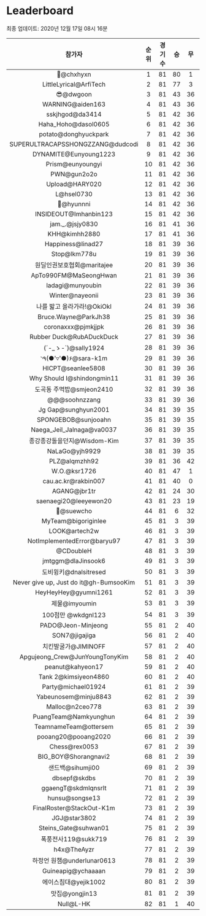 # Leaderboard
최종 업데이트: 2020년 12월 17일 08시 16분




| 참가자 | 순위 | 경기수 | 승 | 무 | 패 | 승점 |
|:---:|:---:|:---:|:---:|:---:|:---:|:---:|
| 👑@chxhyxn | 1 | 81 | 80 | 1 | 0 | 241 |
| LittleLyrical@ArfiTech | 2 | 81 | 77 | 3 | 1 | 234 |
| 😎@dwgoon | 3 | 81 | 43 | 36 | 2 | 165 |
| WARNING@aiden163 | 4 | 81 | 43 | 36 | 2 | 165 |
| sskjhgod@da3414 | 5 | 81 | 42 | 36 | 3 | 162 |
| Haha_Hoho@dasol0605 | 6 | 81 | 42 | 36 | 3 | 162 |
| potato@donghyuckpark | 7 | 81 | 42 | 36 | 3 | 162 |
| SUPERULTRACAPSSHONGZZANG@dudcodi | 8 | 81 | 42 | 36 | 3 | 162 |
| DYNAMITE@Eunyoung1223 | 9 | 81 | 42 | 36 | 3 | 162 |
| Prism@eunyoungyi | 10 | 81 | 42 | 36 | 3 | 162 |
| PWN@gun2o2o | 11 | 81 | 42 | 36 | 3 | 162 |
| Upload@HARY020 | 12 | 81 | 42 | 36 | 3 | 162 |
| L@hsel0730 | 13 | 81 | 42 | 36 | 3 | 162 |
| 🐻@hyunnni | 14 | 81 | 42 | 36 | 3 | 162 |
| INSIDEOUT@Imhanbin123 | 15 | 81 | 42 | 36 | 3 | 162 |
| jam._.@jsjy0830 | 16 | 81 | 41 | 36 | 4 | 159 |
| KHH@kimhh2880 | 17 | 81 | 41 | 36 | 4 | 159 |
| Happiness@linad27 | 18 | 81 | 39 | 36 | 6 | 153 |
| Stop@lkm778u | 19 | 81 | 39 | 36 | 6 | 153 |
| 원딜인권보호협회@maritajee | 20 | 81 | 39 | 36 | 6 | 153 |
| ApTo990FM@MaSeongHwan | 21 | 81 | 39 | 36 | 6 | 153 |
| ladagi@munyoubin | 22 | 81 | 39 | 36 | 6 | 153 |
| Winter@nayeonii | 23 | 81 | 39 | 36 | 6 | 153 |
| 나를 밟고 올라가라!@OkiOkl | 24 | 81 | 39 | 36 | 6 | 153 |
| Bruce.Wayne@ParkJh38 | 25 | 81 | 39 | 36 | 6 | 153 |
| coronaxxx@pjmkjjpk | 26 | 81 | 39 | 36 | 6 | 153 |
| Rubber Duck@RubADuckDuck | 27 | 81 | 39 | 36 | 6 | 153 |
| (´-_ゝ-`)@sally1924 | 28 | 81 | 39 | 36 | 6 | 153 |
| ◝٩(●'▿'●)۶@sara-k1m | 29 | 81 | 39 | 36 | 6 | 153 |
| HICPT@seanlee5808 | 30 | 81 | 39 | 36 | 6 | 153 |
| Why Should I@shindongmin11 | 31 | 81 | 39 | 36 | 6 | 153 |
| 도곡동 주먹밥@smjeon2410 | 32 | 81 | 39 | 36 | 6 | 153 |
| @@@soohnzzang | 33 | 81 | 39 | 36 | 6 | 153 |
| Jg Gap@sunghyun2001 | 34 | 81 | 39 | 35 | 7 | 152 |
| SPONGEBOB@sunjooahn | 35 | 81 | 39 | 35 | 7 | 152 |
| Naega_Jeil_Jalnaga@va0037 | 36 | 81 | 39 | 35 | 7 | 152 |
| 종강종강돌을던지@Wisdom-Kim | 37 | 81 | 39 | 35 | 7 | 152 |
| NaLaGo@yjh9929 | 38 | 81 | 39 | 35 | 7 | 152 |
| PLZ@alqmzhh92 | 39 | 81 | 36 | 42 | 3 | 150 |
| W.O.@ksr1726 | 40 | 81 | 47 | 1 | 33 | 142 |
| cau.ac.kr@rakbin007 | 41 | 81 | 40 | 0 | 41 | 120 |
| AGANG@jbr1tr | 42 | 81 | 24 | 30 | 27 | 102 |
| saenaegi20@leeyewon20 | 43 | 81 | 23 | 19 | 39 | 88 |
| 👏@suewcho | 44 | 81 | 6 | 32 | 43 | 50 |
| MyTeam@bigoriginlee | 45 | 81 | 3 | 39 | 39 | 48 |
| LOOK@artech2w | 46 | 81 | 3 | 39 | 39 | 48 |
| NotImplementedError@baryu97 | 47 | 81 | 3 | 39 | 39 | 48 |
| @CDoubleH | 48 | 81 | 3 | 39 | 39 | 48 |
| jmtggm@dlaJinsook6 | 49 | 81 | 3 | 39 | 39 | 48 |
| 도비윙키@dnalsitresed | 50 | 81 | 3 | 39 | 39 | 48 |
| Never give up, Just do it@gh-BumsooKim | 51 | 81 | 3 | 39 | 39 | 48 |
| HeyHeyHey@gyumni1261 | 52 | 81 | 3 | 39 | 39 | 48 |
| 제물@imyoumin | 53 | 81 | 3 | 39 | 39 | 48 |
| 100점만 @wkdgnl123 | 54 | 81 | 3 | 39 | 39 | 48 |
| PADO@Jeon-Minjeong | 55 | 81 | 2 | 40 | 39 | 46 |
| SON7@jigajiga | 56 | 81 | 2 | 40 | 39 | 46 |
| 치킨발굴가@JIMINOFF | 57 | 81 | 2 | 40 | 39 | 46 |
| Apgujeong_Crew@JunYoungTonyKim | 58 | 81 | 2 | 40 | 39 | 46 |
| peanut@kahyeon17 | 59 | 81 | 2 | 40 | 39 | 46 |
| Tank 2@kimsiyeon4860 | 60 | 81 | 2 | 40 | 39 | 46 |
| Party@michael01924 | 61 | 81 | 2 | 39 | 40 | 45 |
| Yabeunosem@minju8843 | 62 | 81 | 2 | 39 | 40 | 45 |
| Malloc@n2ceo778 | 63 | 81 | 2 | 39 | 40 | 45 |
| PuangTeam@Namkyunghun | 64 | 81 | 2 | 39 | 40 | 45 |
| TeamnameTeam@ottersem | 65 | 81 | 2 | 39 | 40 | 45 |
| pooang20@pooang2020 | 66 | 81 | 2 | 39 | 40 | 45 |
| Chess@rex0053 | 67 | 81 | 2 | 39 | 40 | 45 |
| BIG_BOY@Shorangnavi2 | 68 | 81 | 2 | 39 | 40 | 45 |
| 샌드백@sihumji00 | 69 | 81 | 2 | 39 | 40 | 45 |
| dbsepf@skdbs | 70 | 81 | 2 | 39 | 40 | 45 |
| ggaengT@skdmlqnsrlt | 71 | 81 | 2 | 39 | 40 | 45 |
| hunsu@songse13 | 72 | 81 | 2 | 39 | 40 | 45 |
| FinalRoster@StackOut-K1m | 73 | 81 | 2 | 39 | 40 | 45 |
| JGJ@star3802 | 74 | 81 | 2 | 39 | 40 | 45 |
| Steins_Gate@suhwan01 | 75 | 81 | 2 | 39 | 40 | 45 |
| 폭풍전사119@sukk719 | 76 | 81 | 2 | 39 | 40 | 45 |
| h4x@TheAyzr | 77 | 81 | 2 | 39 | 40 | 45 |
| 하정언 원챔@underlunar0613 | 78 | 81 | 2 | 39 | 40 | 45 |
| Guineapig@ychaaaan | 79 | 81 | 2 | 39 | 40 | 45 |
| 에이스침대@yejik1002 | 80 | 81 | 2 | 39 | 40 | 45 |
| 맛집@yongjin13 | 81 | 81 | 2 | 39 | 40 | 45 |
| Null@L-HK | 82 | 81 | 1 | 40 | 40 | 43 |